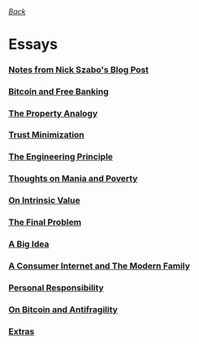 ###### [Back](http://www.beginners.academy/about)

# Essays

### [Notes from Nick Szabo's Blog Post](http://www.beginners.academy/notes-from-nick-szabo-blog-post)

### [Bitcoin and Free Banking](http://www.beginners.academy/bitcoin-and-free-banking)

### [The Property Analogy](http://www.beginners.academy/the-property-analogy)

### [Trust Minimization](http://www.beginners.academy/trust-minimization)

### [The Engineering Principle](http://www.beginners.academy/the-engineering-principle)

### [Thoughts on Mania and Poverty](http://www.beginners.academy/thoughts-on-mania-and-poverty)

### [On Intrinsic Value](http://www.beginners.academy/on-intrinsic-value)

### [The Final Problem](http://www.beginners.academy/the-final-problem)

### [A Big Idea](http://www.beginners.academy/a-big-idea)

### [A Consumer Internet and The Modern Family](http://www.beginners.academy/a-consumer-internet-and-the-modern-family)

### [Personal Responsibility](http://www.beginners.academy/personal-responsibility)

### [On Bitcoin and Antifragility](http://www.beginners.academy/on-bitcoin-and-antifragility)

### [Extras](http://www.beginners.academy/extras/testingFileStructure)
